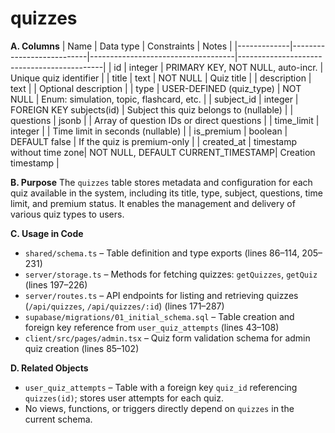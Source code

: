 # quizzes

**A. Columns**
| Name        | Data type                  | Constraints                        | Notes                                      |
|-------------|---------------------------|------------------------------------|--------------------------------------------|
| id          | integer                   | PRIMARY KEY, NOT NULL, auto-incr.  | Unique quiz identifier                     |
| title       | text                      | NOT NULL                           | Quiz title                                 |
| description | text                      |                                    | Optional description                       |
| type        | USER-DEFINED (quiz_type)  | NOT NULL                           | Enum: simulation, topic, flashcard, etc.   |
| subject_id  | integer                   | FOREIGN KEY subjects(id)           | Subject this quiz belongs to (nullable)    |
| questions   | jsonb                     |                                    | Array of question IDs or direct questions  |
| time_limit  | integer                   |                                    | Time limit in seconds (nullable)           |
| is_premium  | boolean                   | DEFAULT false                      | If the quiz is premium-only                |
| created_at  | timestamp without time zone| NOT NULL, DEFAULT CURRENT_TIMESTAMP| Creation timestamp                         |

**B. Purpose**
The `quizzes` table stores metadata and configuration for each quiz available in the system, including its title, type, subject, questions, time limit, and premium status. It enables the management and delivery of various quiz types to users.

**C. Usage in Code**
- `shared/schema.ts` – Table definition and type exports (lines 86–114, 205–231)
- `server/storage.ts` – Methods for fetching quizzes: `getQuizzes`, `getQuiz` (lines 197–226)
- `server/routes.ts` – API endpoints for listing and retrieving quizzes (`/api/quizzes`, `/api/quizzes/:id`) (lines 171–287)
- `supabase/migrations/01_initial_schema.sql` – Table creation and foreign key reference from `user_quiz_attempts` (lines 43–108)
- `client/src/pages/admin.tsx` – Quiz form validation schema for admin quiz creation (lines 85–102)

**D. Related Objects**
- `user_quiz_attempts` – Table with a foreign key `quiz_id` referencing `quizzes(id)`; stores user attempts for each quiz.
- No views, functions, or triggers directly depend on `quizzes` in the current schema.
